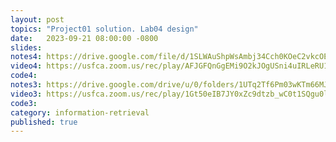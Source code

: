 ```yaml
---
layout: post
topics: "Project01 solution. Lab04 design"
date:   2023-09-21 08:00:00 -0800
slides: 
notes4: https://drive.google.com/file/d/1SLWAuShpWsAmbj34Cch0KOeC2vkcOEpj/view?usp=drive_link
video4: https://usfca.zoom.us/rec/play/AFJGFQnGgEMi9O2kJOgUSni4uIRLeRU1ZRi_V9veOqBYkmCqw4vu0iuPKQnECsfjKlEx8yDBvnnuPeBG.7hwZaof__nWBNX_d?canPlayFromShare=true&from=share_recording_detail&continueMode=true&componentName=rec-play&originRequestUrl=https%3A%2F%2Fusfca.zoom.us%2Frec%2Fshare%2F4DLR7Yd7-ZxoTQlWyJgKPkp8e5w2tVSFbhwnSan-EAWaLHja1asip1cFQes5hkgX.n_UMvAWTA6sEp8et
code4: 
notes3: https://drive.google.com/drive/u/0/folders/1UTq2Tf6Pm03wKTm66MJ4FFiGC9EBi2D7
video3: https://usfca.zoom.us/rec/play/1Gt50eIB7JY0xZc9dtzb_wC0t1SQgu0lh2cOGnx63cg-sdVj8PzBnNTR5Uu-YvTRCmz3xyD8K9NiCQg8.K-xz34lfB8EWihr2?canPlayFromShare=true&from=share_recording_detail&continueMode=true&componentName=rec-play&originRequestUrl=https%3A%2F%2Fusfca.zoom.us%2Frec%2Fshare%2FwolB2guhJm_KNgd62OXC9OkdpT3pnf7xaJmmzF1q-ryRedLP6zK2J8DJkoMbMPwv.20LP-pyl7XQjhuXP
code3: 
category: information-retrieval
published: true
---
```

